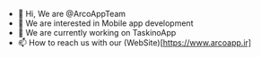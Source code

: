 - 👋 Hi, We are @ArcoAppTeam
- 👀 We are interested in Mobile app development
- 🌱 We are currently working on TaskinoApp
- 📫 How to reach us with our (WebSite)[https://www.arcoapp.ir] 

<!---
ArcoAppTeam/ArcoAppTeam is a ✨ special ✨ repository because its `README.md` (this file) appears on your GitHub profile.
You can click the Preview link to take a look at your changes.
--->
